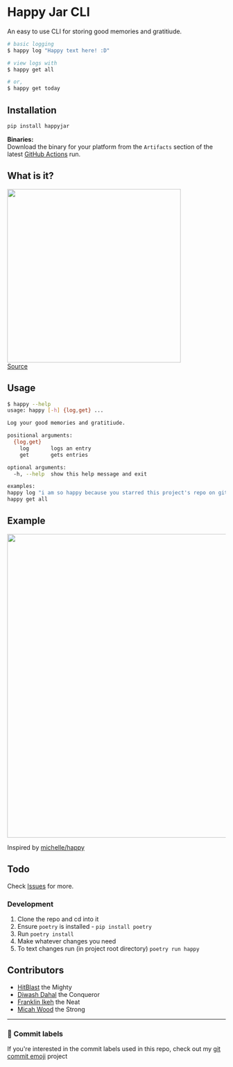 # Happy Jar CLI
An easy to use CLI for storing good memories and gratitiude.  

```bash
# basic logging
$ happy log "Happy text here! :D"

# view logs with
$ happy get all

# or,
$ happy get today
```

## Installation
```sh
pip install happyjar
```
**Binaries:**  
Download the binary for your platform from the `Artifacts` section of the latest [GitHub Actions](https://github.com/TechWiz-3/happy-jar-cli/actions) run.

## What is it?
<img src="https://github.com/TechWiz-3/happy-jar-cli/blob/main/media/happy.jpg?raw=true" width="400px"></img>  
[Source](https://twitter.com/imovesactive/status/1274960313863950337)

## Usage

```sh
$ happy --help
usage: happy [-h] {log,get} ...

Log your good memories and gratitiude.

positional arguments:
  {log,get}
    log       logs an entry
    get       gets entries

optional arguments:
  -h, --help  show this help message and exit

examples:
happy log "i am so happy because you starred this project's repo on github xDD"
happy get all
```

## Example

<img src="https://github.com/TechWiz-3/happy-jar-cli/blob/main/media/example.png?raw=true" width="700px"></img>  

Inspired by [michelle/happy](https://github.com/michelle/happy)  

## Todo
Check [Issues](https://github.com/TechWiz-3/happy-jar-cli/issues) for more.

### Development

1. Clone the repo and cd into it
2. Ensure `poetry` is installed - `pip install poetry`
3. Run `poetry install`
4. Make whatever changes you need
5. To text changes run (in project root directory) `poetry run happy`

## Contributors

* [HitBlast](https://github.com/hitblast) the Mighty
* [Diwash Dahal](https://github.com/diwash007) the Conqueror
* [Franklin Ikeh](https://github.com/fr4nkln11) the Neat
* [Micah Wood](https://github.com/mxw7265) the Strong

---
### 🎉 Commit labels
If you're interested in the commit labels used in this repo, check out my [git commit emoji](https://github.com/TechWiz-3/git-commit-emojis) project

